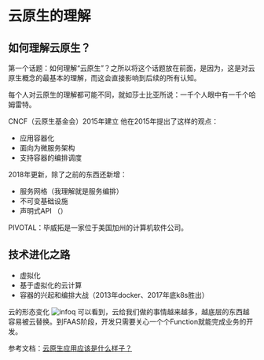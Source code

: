 # 云原生的理解


## 如何理解云原生？
第一个话题：如何理解“云原生”？之所以将这个话题放在前面，是因为，这是对云原生概念的最基本的理解，而这会直接影响到后续的所有认知。

每个人对云原生的理解都可能不同，就如莎士比亚所说：一千个人眼中有一千个哈姆雷特。


CNCF（云原生基金会）2015年建立
他在2015年提出了这样的观点：

 -  应用容器化
 -  面向为微服务架构
 -  支持容器的编排调度

 2018年更新，除了之前的东西还新增：
 
 - 服务网格（我理解就是服务编排）
 - 不可变基础设施
 - 声明式API （）
 
PIVOTAL：毕威拓是一家位于美国加州的计算机软件公司。

## 技术进化之路
- 虚拟化
- 基于虚拟化的云计算
- 容器的兴起和编排大战（2013年docker、2017年底k8s胜出）


云的形态变化
![infoq](https://tva1.sinaimg.cn/large/006tNbRwly1gawc67i6grj30qo0f0ae6.jpg)
可以看到，云给我们做的事情越来越多，越底层的东西越容易被云替换。到FAAS阶段，开发只需要关心一个个Function就能完成业务的开发。




参考文档：[云原生应用应该是什么样子？](https://www.infoq.cn/article/fA42rfjV*dYGAvRANFqE)

